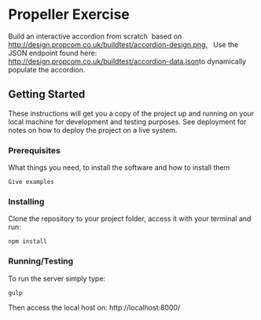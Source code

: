 # Propeller Exercise

Build an interactive accordion from ​scratch ​ based on 
http://design.propcom.co.uk/buildtest/accordion-design.png.​   
Use the JSON endpoint found here: 
http://design.propcom.co.uk/buildtest/accordion-data.json​ to dynamically 
populate the accordion. 

## Getting Started

These instructions will get you a copy of the project up and running on your local machine for development and testing purposes. See deployment for notes on how to deploy the project on a live system.

### Prerequisites

What things you need, to install the software and how to install them

```
Give examples
```

### Installing

Clone the repository to your project folder, access it with your terminal and run:


```
npm install
```

### Running/Testing

To run the server simply type:

```
gulp
```

Then access the local host on: http://localhost:8000/